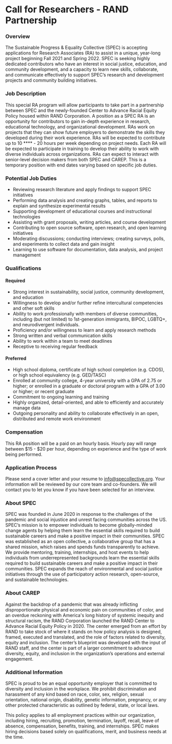 # Call for Researchers - RAND Partnership

### **Overview**

The Sustainable Progress & Equality Collective (SPEC) is accepting applications for Research Associates (RA) to assist in a unique, year-long project beginning Fall 2021 and Spring 2022. SPEC is seeking highly dedicated contributors who have an interest in social justice, education, and community development, and a capacity to learn new skills, collaborate, and communicate effectively to support SPEC’s research and development projects and community building initiatives.

### Job Description

This special RA program will allow participants to take part in a partnership between SPEC and the newly-founded Center to Advance Racial Equity Policy housed within RAND Corporation. A position as a SPEC RA is an opportunity for contributors to gain in-depth experience in research, educational technology, and organizational development. RAs work on projects that they can show future employers to demonstrate the skills they developed during their work experience. RAs will be expected to contribute up to 10 **** - 20 hours per week depending on project needs. Each RA will be expected to participate in training to develop their ability to work with diverse individuals across organizations. RAs can expect to interact with senior-level decision makers from both SPEC and CAREP. This is a temporary position with end dates varying based on specific job duties.

### Potential Job Duties

* Reviewing research literature and apply findings to support SPEC initiatives
* Performing data analysis and creating graphs, tables, and reports to explain and synthesize experimental results
* Supporting development of educational courses and instructional technologies
* Assisting with grant proposals, writing articles, and course development
* Contributing to open source software, open research, and open learning initiatives
* Moderating discussions; conducting interviews; creating surveys, polls, and experiments to collect data and gain insight
* Learning to use software for documentation, data analysis, and project management

### **Qualifications**

#### **Required**

* Strong interest in sustainability, social justice, community development, and education
* Willingness to develop and/or further refine intercultural competencies and other soft skills
* Ability to work professionally with members of diverse communities, including (but not limited) to 1st-generation immigrants, BIPOC, LGBTQ+, and neurodivergent individuals.
* Proficiency and/or willingness to learn and apply research methods
* Strong written and verbal communication skills
* Ability to work within a team to meet deadlines
* Receptive to receiving regular feedback

#### **Preferred**

* High school diploma, certificate of high school completion (e.g. CDOS), or high school equivalency (e.g. GED/TASC)
* Enrolled at community college, 4-year university with a GPA of 2.75 or higher; or enrolled in a graduate or doctoral program with a GPA of 3.00 or higher; or recent graduate
* Commitment to ongoing learning and training
* Highly organized, detail-oriented, and able to efficiently and accurately manage data
* Outgoing personality and ability to collaborate effectively in an open, distributed and remote work environment

### **Compensation**

This RA position will be a paid on an hourly basis. Hourly pay will range between $15 - $20 per hour, depending on experience and the type of work being performed.

### **Application Process**

Please send a cover letter and your resume to [info@specollective.org](mailto:info@specollective.org). Your information will be reviewed by our core team and co-founders. We will contact you to let you know if you have been selected for an interview.

### **About SPEC**

SPEC was founded in June 2020 in response to the challenges of the pandemic and social injustice and unrest facing communities across the US. SPEC’s mission is to empower individuals to become globally-minded change agents by helping them learn the essential skills required to build sustainable careers and make a positive impact in their communities. SPEC was established as an open collective, a collaborative group that has a shared mission, which raises and spends funds transparently to achieve. We provide mentoring, training, internships, and host events to help individuals from underrepresented backgrounds learn the essential skills required to build sustainable careers and make a positive impact in their communities. SPEC expands the reach of environmental and social justice initiatives through the use of participatory action research, open-source, and sustainable technologies.

### **About CAREP**

Against the backdrop of a pandemic that was already inflicting disproportionate physical and economic pain on communities of color, and an overdue reckoning with America's long history of systemic inequity and structural racism, the RAND Corporation launched the RAND Center to Advance Racial Equity Policy in 2020. The center emerged from an effort by RAND to take stock of where it stands on how policy analysis is designed, framed, executed and translated, and the role of factors related to diversity, equity and inclusion. The center’s blueprint was developed with the input of RAND staff, and the center is part of a larger commitment to advance diversity, equity, and inclusion in the organization’s operations and external engagement.

### Additional Information

SPEC is proud to be an equal opportunity employer that is committed to diversity and inclusion in the workplace. We prohibit discrimination and harassment of any kind based on race, color, sex, religion, sexual orientation, national origin, disability, genetic information, pregnancy, or any other protected characteristic as outlined by federal, state, or local laws.

This policy applies to all employment practices within our organization, including hiring, recruiting, promotion, termination, layoff, recall, leave of absence, compensation, benefits, training, and internships. SPEC makes hiring decisions based solely on qualifications, merit, and business needs at the time.
